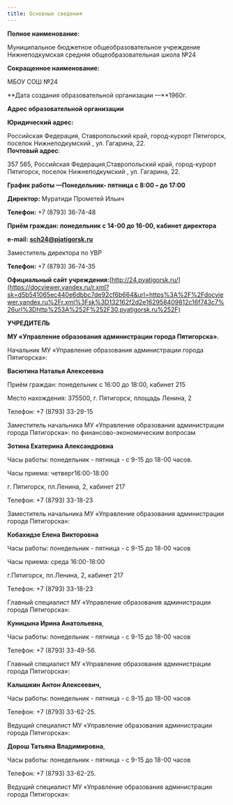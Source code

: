 ```yaml
---
title: Основные сведения
---
```

**Полное наименование:**

Муниципальное бюджетное общеобразователь​ное учреждение Нижнеподкумская средняя общеобразователь​ная школа №24

**Сокращенное наименование:**

МБОУ СОШ №24

**Дата создания образовательной организации —**1960г.

**Адрес образовательной организации**

**Юридический адрес:**

Российская Федерация, Ставропольский край, город-курорт Пятигорс​к, поселок Нижнеподкумский , ул. Гагарина, 22.\
**Почтовый адрес**:

357 565, Российская Федерация,Ставропольский край, город-курорт Пятигорс​к, поселок Нижнеподкумский , ул. Гагарина, 22.

**График работы —Понедельник- пятница с 8:00 – до 17:00**

**Директор:** Муратиди Прометей Ильич

**Телефон:** +7 (8793) 36-74-48

**Приём граждан: понедельник с 14-00 до 16-00, кабинет директора**

**e-mail: [sch24@pjatigorsk.ru](mailto:sch24@pjatigorsk.ru)**

Заместитель директора по УВР

**Телефон:** +7 (8793) 36-74-35

**Официальный сайт учреждения:**[http://24.pyatigorsk.ru/](https://docviewer.yandex.ru/r.xml?sk=d5b541065ec440e6dbbc7de92cf6b664&url=https%3A%2F%2Fdocviewer.yandex.ru%2Fr.xml%3Fsk%3D132162f2d2e162958409812c16f743c7%26url%3Dhttp%253A%252F%252F30.pyatigorsk.ru%252F)

**УЧРЕДИТЕЛЬ**

**МУ «Управление образования администрации города Пятигорска».**

Начальник МУ «Управление образования администрации города Пятигорска»:

**Васютина Наталья Алексеевна**

Приём граждан: понедельник с 16:00 до 18:00, кабинет 215

Место нахождения: 375500, г. Пятигорск, площадь Ленина, 2

Телефон: +7 (8793) 33-29-15

Заместитель начальника МУ «Управление образования администрации города Пятигорска»: по финансово-экономическим вопросам

**Зотина Екатерина Александровна**

Часы работы: понедельник - пятница - с 9-15 до 18-00 часов.

Часы приема: четверг16:00-18:00

г. Пятигорск, пл.Ленина, 2, кабинет 217

Телефон: +7 (8793) 33-18-23

Заместитель нача​льника МУ «Управление образования администрации города Пятигорска»:

**Кобахидзе Елена Викторовна**

Часы работы: понедельник - пятница - с 9-15 до 18-00 часов

Часы приема: среда 16:00-18:00

г.Пятигорск, пл.Ленина, 2, кабинет 217

Телефон: +7 (8793) 33-18-23

Главный специалист МУ «Управление образования администрации города Пятигорска»:

**Куницына Ирина Анатольевна**,

Часы работы: понедельник - пятница - с 9-15 до 18-00 часов

Телефон: +7 (8793) 33-49-56.

Главный специалист МУ «Управление образования администрации города Пятигорска»:

**Калышкин Антон Алексеевич,**

Часы работы: понедельник - пятница - с 9-15 до 18-00 часов

Телефон: +7 (8793) 33-62-25.

Ведущий специалист МУ «Управление образования администрации города Пятигорска»:

**Дорош Татьяна Владимировна**,

Часы работы: понедельник - пятница - с 9-15 до 18-00 часов

Телефон: +7 (8793) 33-62-25.

Ведущий специалист МУ «Управление образования администрации города Пятигорска»:
